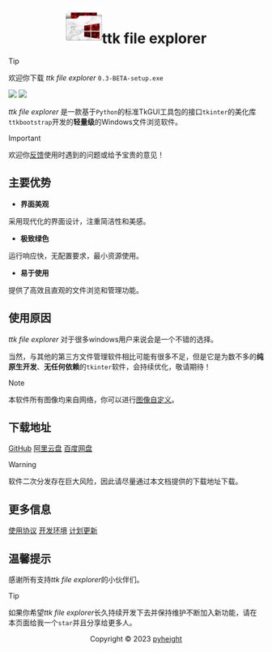 <h1 align="center"><img src="./icon.png" alt=""/>ttk file explorer</h1>

> [!TIP]
> 欢迎你下载 *ttk file explorer* `0.3-BETA-setup.exe`

<img src="https://img.shields.io/badge/Python-FFD43B?style=for-the-badge&logo=python&logoColor=blue" /> <img src="https://img.shields.io/badge/Windows-0078D6?style=for-the-badge&logo=windows&logoColor=white" />

*ttk file explorer* 是一款基于`Python`的标准TkGUI工具包的接口`tkinter`的美化库`ttkbootstrap`开发的**轻量级**的Windows文件浏览软件。

> [!IMPORTANT]
> 欢迎你[反馈](mailto:276581780@qq.com)使用时遇到的问题或给予宝贵的意见！

## 主要优势

* **界面美观**
 
 采用现代化的界面设计，注重简洁性和美感。

* **极致绿色**

运行响应快，无配置要求，最小资源使用。

* **易于使用**

提供了高效且直观的文件浏览和管理功能。


## 使用原因

*ttk file explorer* 对于很多windows用户来说会是一个不错的选择。

当然，与其他的第三方文件管理软件相比可能有很多不足，但是它是为数不多的**纯原生开发**、**无任何依赖**的`tkinter`软件，会持续优化，敬请期待！

> [!NOTE]
> 本软件所有图像均来自网络，你可以进行[图像自定义](https://iconfont.cn)。

##  下载地址

[GitHub](https://github.com/pyheight/ttk-file-explorer/)
[阿里云盘](https://www.aliyundrive.com/s/kooYQY65teA/)
[百度网盘](https://pan.baidu.com/s/1vSv-7kPXn5cRM0jjd0-qtg?pwd=2023#/home/%2F/%2F)

> [!WARNING]
> 软件二次分发存在巨大风险，因此请尽量通过本文档提供的下载地址下载。

## 更多信息

[使用协议](https://github.com/pyheight/ttk-file-explorer/blob/main/LICENSE)
[开发环境](https://github.com/pyheight/ttk-file-explorer/blob/main/CONTRIBUTING.md)
[计划更新](https://github.com/pyheight/ttk-file-explorer/blob/main/SECURITY.md)
  
## 温馨提示

感谢所有支持*ttk file explorer*的小伙伴们。

> [!TIP]
> 如果你希望*ttk file explorer*长久持续开发下去并保持维护不断加入新功能，请在本页面给我一个`star`并且分享给更多人。

<p align="center">Copyright © 2023 <a href="https://github.com/pyheight">pyheight</a></p>
